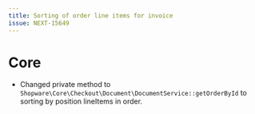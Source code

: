 ```yaml
---
title: Sorting of order line items for invoice
issue: NEXT-15649
---
```

# Core
* Changed private method to `Shopware\Core\Checkout\Document\DocumentService::getOrderById` to sorting by position lineItems in order.
